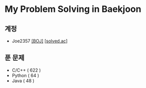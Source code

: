# My Problem Solving in Baekjoon

## 계정
  * Joe2357 [[BOJ]](https://acmicpc.net/user/joe2357) [[solved.ac]](https://solved.ac/profile/joe2357)

## 푼 문제
  * C/C++ ( 622 )
  * Python ( 64 )
  * Java ( 48 )

